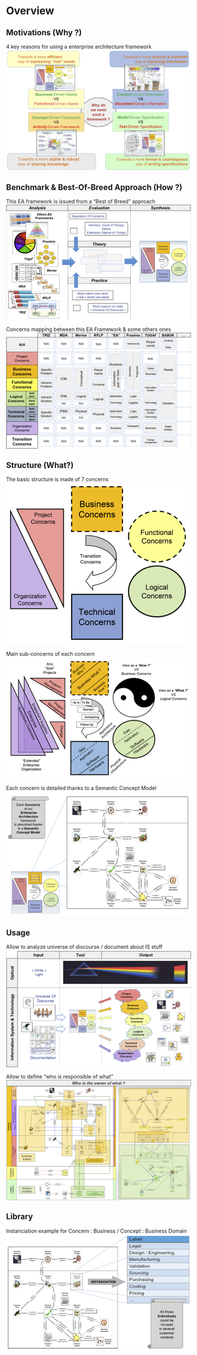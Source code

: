 Overview
==

Motivations (Why ?)
-
4 key reasons for using a enterprise architecture framework
![alt text](https://github.com/iPlumb3r/pEAr4pEEr/blob/master/images/Overview_Why.png)


Benchmark & Best-Of-Breed Approach (How ?)
-
This EA framework is issued from a “Best of Breed” approach
![alt text](https://github.com/iPlumb3r/pEAr4pEEr/blob/master/images/Overview_How_1.png)

Concerns mapping between this EA Framework & some others ones
![alt text](https://github.com/iPlumb3r/pEAr4pEEr/blob/master/images/Overview_How_2.png)


Structure (What?)
-
The basic structure is made of 7 concerns
![alt text](https://github.com/iPlumb3r/pEAr4pEEr/blob/master/images/Overview_What_1.png)

Main sub-concerns of each concern
![alt text](https://github.com/iPlumb3r/pEAr4pEEr/blob/master/images/Overview_What_2_2020-03-24.png)

Each concern is detailed thanks to a Semantic Concept Model
![alt text](https://github.com/iPlumb3r/pEAr4pEEr/blob/master/images/Overview_What_3.png)


Usage 
-
Allow to analyze universe of discourse / document about IS stuff
![alt text](https://github.com/iPlumb3r/pEAr4pEEr/blob/master/images/Overview_Usage_1.png)

Allow to define “who is responsible of what”
![alt text](https://github.com/iPlumb3r/pEAr4pEEr/blob/master/images/Overview_Usage_2.png)


Library 
-
Instanciation example for Concern : Business / Concept : Business Domain
![alt text](https://github.com/iPlumb3r/pEAr4pEEr/blob/master/images/Overview_Librairy.png)





